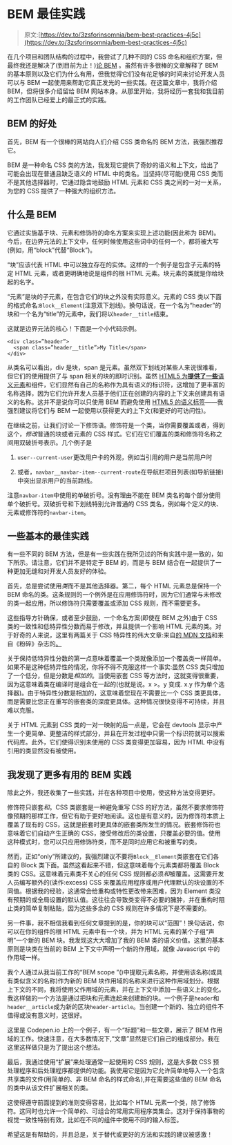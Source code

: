 # BEM 最佳实践

> 原文:[https://dev.to/3zsforinsomnia/bem-best-practices-4j5c](https://dev.to/3zsforinsomnia/bem-best-practices-4j5c)

在几个项目和团队结构的过程中，我尝试了几种不同的 CSS 命名和组织方案，但最终我还是解决了(到目前为止！)[论 BEM](http://getbem.com/naming/) 。虽然有许多很棒的文章解释了 BEM 的基本原则以及它们为什么有用，但我觉得它们没有花足够的时间来讨论开发人员可以与 BEM 一起使用来帮助它真正发光的一些实践。在这篇文章中，我将介绍 BEM，但将很多介绍留给 BEM 网站本身。从那里开始，我将经历一套我和我目前的工作团队已经爱上的最正式的实践。

## BEM 的好处

首先，BEM 有一个很棒的网站向人们介绍 CSS 类命名的 BEM 方法，我强烈推荐它。

BEM 是一种命名 CSS 类的方法，我发现它提供了奇妙的语义和上下文，给出了可能会出现在普通且缺乏语义的 HTML 中的类名。当坚持(尽可能)使用 CSS 类而不是其他选择器时，它通过隐含地鼓励 HTML 元素和 CSS 类之间的一对一关系，为您的 CSS 提供了一种强大的组织方法。

## [](#what-bem-is)什么是 BEM

它通过实施基于块、元素和修饰符的命名方案来实现上述功能(因此称为 BEM)。今后，在边界元法的上下文中，任何时候使用这些词中的任何一个，都将被大写(例如，用“block”代替“Block”)。

“块”应该代表 HTML 中可以独立存在的实体。这样的一个例子是包含子元素的特定 HTML 元素，或者更明确地说是组件的根 HTML 元素。块元素的类就是你给块起的名字。

“元素”是块的子元素，在包含它们的块之外没有实际意义。元素的 CSS 类以下面的格式命名:`Block__Element`(注意双下划线)。换句话说，在一个名为“header”的块和一个名为“title”的元素中，我们将以`header__title`结束。

这就是边界元法的核心！下面是一个小代码示例。

```
<div class=”header”>
  <span class=”header__title”>My Title</span>
</div> 
```

从类名可以看出，div 是块，span 是元素。虽然双下划线对某些人来说很难看，但它们的使用提供了与 span 相关的块的即时识别。虽然 [HTML5 为**提供了一些**语义元素](https://www.w3schools.com/html/html5_semantic_elements.asp)和组件，它们显然有自己的名称作为具有语义的标识符，这增加了更丰富的名称选择，因为它们允许开发人员基于他们正在创建的内容的上下文来创建具有语义的名称。这并不是说你可以只使用 BEM 而避免使用 [HTML5 的语义标签](https://www.w3schools.com/html/html5_semantic_elements.asp_)——我强烈建议将它们与 BEM 一起使用以获得更大的上下文(和更好的可访问性)。

在继续之前，让我们讨论一下修饰语。修饰符是一个类，当你需要覆盖或者，得到这个，*修改*普通的块或者元素的 CSS 样式。它们在它们覆盖的类和修饰符名称之间用双破折号表示。几个例子是

1.  `user--current-user`更改用户卡的外观，例如当引用的用户是当前用户时

2.  或者，`navbar__navbar-item--current-route`在导航栏项目列表(如导航链接)中突出显示用户的当前路线。

注意`navbar-item`中使用的单破折号。没有理由不能在 BEM 类名的每个部分使用单个破折号。双破折号和下划线特别允许普通的 CSS 类名，例如每个定义的块、元素或修饰符的`navbar-item`。

## [](#some-basic-best-practices)一些基本的最佳实践

有一些不同的 BEM 方法，但是有一些实践在我所见过的所有实践中是一致的，如下所示。请注意，它们并不是特定于 BEM 的，而是与 BEM 结合在一起提供了一种更加无缝和对开发人员友好的体验。

首先，总是尝试使用*类*而不是其他选择器。第二，每个 HTML 元素总是保持一个 BEM 命名的类。这条规则的一个例外是在应用修饰符时，因为它们通常与未修改的类一起应用，所以修饰符只需要覆盖或添加 CSS 规则，而不需要更多。

这些指导方针确保，或者至少鼓励，一个命名方案(即使在 BEM 之外)由于 CSS 类的一致性和低特异性分数而易于修改，并且提供一个影响 HTML 元素的类。对于好奇的人来说，这里有两篇关于 CSS 特异性的伟大文章:来自[的 MDN 文档](https://developer.mozilla.org/en-US/docs/Web/CSS/Specificity)和来自《粉碎》杂志的[。](https://www.smashingmagazine.com/2007/07/css-specificity-things-you-should-know/)

关于保持低特异性分数的第一点意味着覆盖一个类就像添加一个覆盖类一样简单。如果不是这种低特异性的情况，你将不得不克服这样一个事实:虽然 CSS 类只增加了一个低分，但是分数是*相加的*。当使用嵌套 CSS 等方法时，这就变得很重要，因为这意味着类在编译时是组合在一起的(也就是说。x >。y 变成. x.y 作为单个选择器)。由于特异性分数是相加的，这意味着您现在不需要比一个 CSS 类更具体，而是需要比您正在重写的嵌套类的深度更具体。这种情况很快变得不可持续，并且难以克服。

关于 HTML 元素到 CSS 类的一对一映射的后一点是，它会在 devtools 显示中产生一个更简单、更整洁的样式部分，并且在开发过程中只需一个标识符就可以搜索代码库。此外，它们使得识别未使用的 CSS 类变得更加容易，因为 HTML 中没有引用的类显然没有被使用。

## 我发现了更多有用的 BEM 实践

除此之外，我还收集了一些实践，并在各种项目中使用，使这种方法变得更好。

修饰符只嵌套*和*。CSS 类嵌套是一种避免重写 CSS 的好方法，虽然不要求修饰符像预期的那样工作，但它有助于更好地阅读。这也是有意义的，因为修饰符本质上覆盖了现有的 CSS，这就是嵌套时更具体的嵌套类所发生的情况。嵌套修饰符也意味着它们自动产生正确的 CSS，接受修改后的类设置，只覆盖必要的值。使用这种模式时，您可以只应用修饰符类，而不是同时应用它和被重写的类。

然而，正如“only”所建议的，我强烈建议不要将`Block__Element`类嵌套在它们各自的 Block 类下面。虽然这看起来不错，但这意味着每个元素类都将覆盖 Block 类的 CSS。这意味着元素类不关心的任何 CSS 规则都必须*和*被覆盖。这需要开发人员编写额外的(读作:excess) CSS 来覆盖应用程序或用户代理默认的块设置的不同值。根据我的经验，这通常会给重构或特性更改带来困难，因为 Element 类没有预期的或全局设置的默认值。这往往会导致类变得不必要的臃肿，并在重构时阻止类的简单复制粘贴，因为这些多余的 CSS 规则在许多情况下是不需要的。

另一件事，我不相信我看到任何文章提到的是，你的块可以“范围”！换句话说，你可以在你的组件的根 HTML 元素中有一个块，并为 HTML 元素的某个子组“声明”一个新的 BEM 块。我发现这大大增加了我的 BEM 类的语义价值。这里的基本原则是块类在当前的 BEM 上下文中声明一个新的作用域，就像 Javascript 中的作用域一样。

我个人通过从我当前工作的“BEM scope ”()中提取元素名称，并使用该名称(或具有类似含义的名称)作为新的 BEM 块作用域的名称来进行这种作用域划分。根据上下文的不同，我将使用父作用域的元素，并在上下文中添加一些语义上的变化。我这样做的一个方法是通过把块和元素连起来创建新的块。一个例子是`header`和`header__article`成为新的区块`header-article`。当创建一个新的、独立的组件不值得或没有意义时，这很好。

这里是 Codepen.io 上的一个例子，有一个“标题”和一些文章，展示了 BEM 作用域的工作。快速注意，在大多数情况下,“文章”显然是它们自己的组成部分。我在这里这样做只是为了提出这个想法。

最后，我通过使用“扩展”来处理通常一起使用的 CSS 规则，这是大多数 CSS 预处理程序和后处理程序都提供的功能。我使用它是因为它允许简单地导入一个包含共享类的文件(用简单的、非 BEM 命名的样式命名),并在需要这些值的 BEM 命名的类中从该文件扩展相关的类。

这使得遵守前面提到的准则变得容易，比如每个 HTML 元素一个类，除了修饰符。这同时也允许一个简单的、可组合的常用实用程序类集合。这对于保持事物的视觉一致性特别有效，比如在不同的组件中使用不同的输入标签。

希望这是有帮助的，并且总是，关于替代或更好的方法和实践的建议被感激！